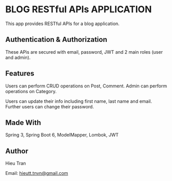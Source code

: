 # BLOG RESTful APIs APPLICATION
This app provides RESTful APIs for a blog application.


## Authentication & Authorization
These APis are secured with email, password, JWT and 2 main roles (user and admin).

## Features
Users can perform CRUD operations on Post, Comment.
Admin can perform operations on Category.

Users can update their info including first name, last name and email.
Further users can change their password.

## Made With
Spring 3, Spring Boot 6, ModelMapper, Lombok, JWT

## Author
Hieu Tran

Email: hieutt.tnvn@gmail.com
